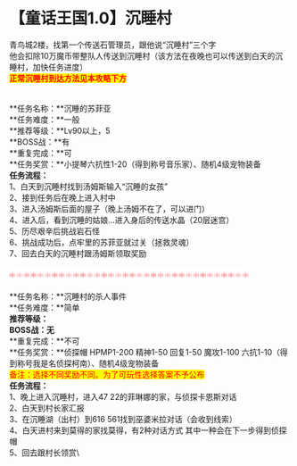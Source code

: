 # 【童话王国1.0】沉睡村



青鸟城2楼，找第一个传送石管理员，跟他说“沉睡村”三个字\
他会扣除10万魔币带整队人传送到沉睡村（该方法在夜晚也可以传送到白天的沉睡村，加快任务进度）\
<mark style="color:red;">**正常沉睡村到达方法见本攻略下方**</mark>\
\
\
**任务名称：**沉睡的苏菲亚\
**任务难度：**一般\
**推荐等级：**Lv90以上，5\
**BOSS战：**有\
**重复完成：**可\
**任务奖赏：**小提琴六抗性1-20（得到称号音乐家）、随机4级宠物装备\
**任务流程：**\
1、白天到沉睡村找到汤姆斯输入“沉睡的女孩”\
2、接到任务后在晚上进入村中\
3、进入汤姆斯后面的屋子（晚上汤姆不在了，可以进门）\
4、进入后，看到沉睡的姑娘...进入身后的传送水晶（20层迷宫）\
5、历尽艰辛后挑战岩石怪\
6、挑战成功后，点牢里的苏菲亚就过关（拯救灵魂）\
7、回去白天的沉睡村跟汤姆斯领取奖励\
\
![](../../../../../.gitbook/assets/1.gif)\
\
**任务名称：**沉睡村的杀人事件\
**任务难度：**简单\
**推荐等级：**\
**BOSS战：无**\
**重复完成：**不可\
**任务奖赏：**侦探帽 HPMP1-200 精神1-50 回复1-50 魔攻1-100 六抗1-10（得到称号我是名侦探柯南）、随机4级宠物装备\
<mark style="color:red;">备注：选择不同奖励不同。为了可玩性选择答案不予公布</mark>\
**任务流程：**\
1、晚上进入沉睡村，进入47 22的菲琳娜的家，与侦探卡恩斯对话\
2、白天到村长家汇报\
3、在沉睡湖（出村）到616 561找到巫婆米拉对话（会收到线索）\
4、白天进村来到莫得的家找莫得，有2种对话方式   其中一种会在下一步得到侦探帽\
5、回去跟村长领赏\

